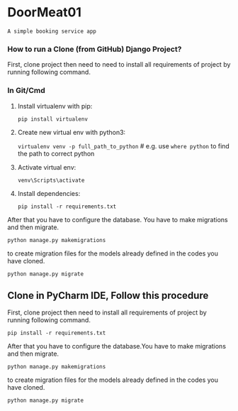 # DoorMeat01
    A simple booking service app

### How to run a Clone (from GitHub) Django Project?

First, clone project then need to need to install all requirements of project by running following command.

### In Git/Cmd

1. Install virtualenv with pip:

    ```pip install virtualenv```
2. Create new virtual env with python3:

    ```virtualenv venv -p full_path_to_python``` # e.g. use `where python` to find the path to correct python    
3. Activate virtual env:

    ```venv\Scripts\activate```

4. Install dependencies:

   ```pip install -r requirements.txt```

After that you have to configure the database. You have to make migrations and then migrate.

   `python manage.py makemigrations`

to create migration files for the models already defined in the codes you have cloned.

  `python manage.py migrate`
  
## Clone in PyCharm IDE, Follow this procedure
       
First, clone project then need to install all requirements of project by running following command.

`pip install -r requirements.txt`

After that you have to configure the database.You have to make migrations and then migrate.

`python manage.py makemigrations `

to create migration files for the models already defined in the codes you have cloned.

`python manage.py migrate`
